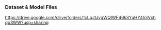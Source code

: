 ### Dataset & Model Files
https://drive.google.com/drive/folders/1cLqJtJvgWQIWF46kSYuHY4h3Vxhqo3WW?usp=sharing
